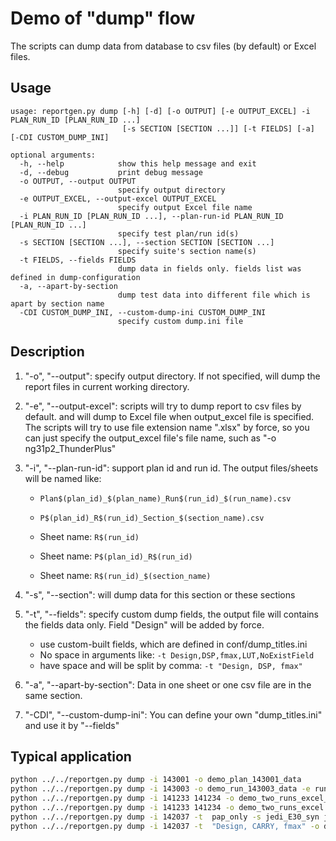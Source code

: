# Demo of "dump" flow

The scripts can dump data from database to csv files (by default) or Excel files.

## Usage

```text
usage: reportgen.py dump [-h] [-d] [-o OUTPUT] [-e OUTPUT_EXCEL] -i PLAN_RUN_ID [PLAN_RUN_ID ...]
                         [-s SECTION [SECTION ...]] [-t FIELDS] [-a] [-CDI CUSTOM_DUMP_INI]

optional arguments:
  -h, --help            show this help message and exit
  -d, --debug           print debug message
  -o OUTPUT, --output OUTPUT
                        specify output directory
  -e OUTPUT_EXCEL, --output-excel OUTPUT_EXCEL
                        specify output Excel file name
  -i PLAN_RUN_ID [PLAN_RUN_ID ...], --plan-run-id PLAN_RUN_ID [PLAN_RUN_ID ...]
                        specify test plan/run id(s)
  -s SECTION [SECTION ...], --section SECTION [SECTION ...]
                        specify suite's section name(s)
  -t FIELDS, --fields FIELDS
                        dump data in fields only. fields list was defined in dump-configuration
  -a, --apart-by-section
                        dump test data into different file which is apart by section name
  -CDI CUSTOM_DUMP_INI, --custom-dump-ini CUSTOM_DUMP_INI
                        specify custom dump.ini file
```

## Description

1. "-o", "--output": specify output directory. If not specified, will dump the report files in current working directory.
2. "-e", "--output-excel": scripts will try to dump report to csv files by default.  and will dump to Excel file when output_excel file is specified. The scripts will try to use  file extension name ".xlsx" by force, so you can just specify the output_excel file's file name, such as "-o ng31p2_ThunderPlus"
3. "-i", "--plan-run-id": support plan id and run id. The output files/sheets will be named like: 

   - `Plan$(plan_id)_$(plan_name)_Run$(run_id)_$(run_name).csv `

   - `P$(plan_id)_R$(run_id)_Section_$(section_name).csv`

   - Sheet name: `R$(run_id)`

   - Sheet name: `P$(plan_id)_R$(run_id)`

   - Sheet name: `R$(run_id)_$(section_name)`
4. "-s", "--section": will dump data for this section or these sections
5. "-t", "--fields": specify custom dump fields, the output file will contains the fields data only. Field "Design" will be added by force.
   - use custom-built fields, which are defined in conf/dump_titles.ini
   - No space in arguments like: `-t Design,DSP,fmax,LUT,NoExistField`
   - have space and will be split by comma: `-t "Design, DSP, fmax"`
6. "-a", "--apart-by-section": Data in one sheet or one csv file are in the same section.
7. "-CDI",  "--custom-dump-ini":  You can define your own "dump_titles.ini" and use it by "--fields"



## Typical application 

```sh
python ../../reportgen.py dump -i 143001 -o demo_plan_143001_data
python ../../reportgen.py dump -i 143003 -o demo_run_143003_data -e run1430003.xlsx
python ../../reportgen.py dump -i 141233 141234 -o demo_two_runs_excel_divided_by_section -e 2runs -a 
python ../../reportgen.py dump -i 141233 141234 -o demo_two_runs_excel -e 2runs_merge.xlsx
python ../../reportgen.py dump -i 142037 -t  pap_only -s jedi_E30_syn jedi_S21_lse -o demo_pap_only_fields -e pap_only_data -a
python ../../reportgen.py dump -i 142037 -t  "Design, CARRY, fmax" -o demo_only_3_fields -e only_3_fields.any_fext

```

